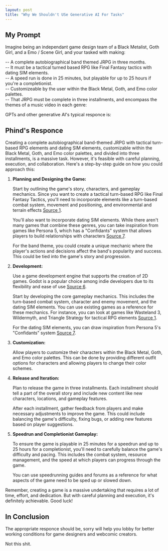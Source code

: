 ```yaml
---
layout: post
title: "Why We Shouldn't USe Generative AI For Tasks"
---
```

## My Prompt
Imagine being an independant game design team of a Black Metalist, Goth Girl, and a Emo / Scene Girl, and your tasked with making:

-- A complete autobiographical band themed JRPG in three months.<br />
-- It must be a tactical turned based RPG like Final Fantasy tactics with dating SIM elements.<br />
-- A speed run is done in 25 minutes, but playable for up to 25 hours if you're a completionist.<br />
-- Customizeable by the user within the Black Metal, Goth, and Emo color palettes.<br />
-- That JRPG must be complete in three installments, and encompass the themes of a music video in each genre:<br />

GPTs and other generative AI's typical responce is:

## Phind's Responce
Creating a complete autobiographical band-themed JRPG with tactical turn-based RPG elements and dating SIM elements, customizable within the Black Metal, Goth, and Emo color palettes, and divided into three installments, is a massive task. However, it's feasible with careful planning, execution, and collaboration. Here's a step-by-step guide on how you could approach this:

1. **Planning and Designing the Game:**

   Start by outlining the game's story, characters, and gameplay mechanics. Since you want to create a tactical turn-based RPG like Final Fantasy Tactics, you'll need to incorporate elements like a turn-based combat system, movement and positioning, and environmental and terrain effects [Source 1](https://turnbasedlovers.com/originals/best-20-tactical-strategy-turn-based-rpgs-of-the-last-two-years-up-to-2023/).

   You'll also want to incorporate dating SIM elements. While there aren't many games that combine these genres, you can take inspiration from games like Persona 5, which has a "Confidants" system that allows players to build relationships with characters [Source 7](https://www.thegamer.com/jrpg-turn-based-best-all-time-ranked/).

   For the band theme, you could create a unique mechanic where the player's actions and decisions affect the band's popularity and success. This could be tied into the game's story and progression.

2. **Development:**

   Use a game development engine that supports the creation of 2D games. Godot is a popular choice among indie developers due to its flexibility and ease of use [Source 6](https://www.reddit.com/r/godot/comments/blygzd/is_there_a_good_tutorial_for_making_turn_based/).

   Start by developing the core gameplay mechanics. This includes the turn-based combat system, character and enemy movement, and the dating SIM elements. You can use existing games as a reference for these mechanics. For instance, you can look at games like Wasteland 3, Wildermyth, and Triangle Strategy for tactical RPG elements [Source 1](https://turnbasedlovers.com/originals/best-20-tactical-strategy-turn-based-rpgs-of-the-last-two-years-up-to-2023/).

   For the dating SIM elements, you can draw inspiration from Persona 5's "Confidants" system [Source 7](https://www.thegamer.com/jrpg-turn-based-best-all-time-ranked/).

3. **Customization:**

   Allow players to customize their characters within the Black Metal, Goth, and Emo color palettes. This can be done by providing different outfit options for characters and allowing players to change their color schemes.

4. **Release and Iteration:**

   Plan to release the game in three installments. Each installment should tell a part of the overall story and include new content like new characters, locations, and gameplay features.

   After each installment, gather feedback from players and make necessary adjustments to improve the game. This could include balancing the game's difficulty, fixing bugs, or adding new features based on player suggestions.

5. **Speedrun and Completionist Gameplay:**

   To ensure the game is playable in 25 minutes for a speedrun and up to 25 hours for a completionist, you'll need to carefully balance the game's difficulty and pacing. This includes the combat system, resource management, and the speed at which players can progress through the game.

   You can use speedrunning guides and forums as a reference for what aspects of the game need to be sped up or slowed down.

Remember, creating a game is a massive undertaking that requires a lot of time, effort, and dedication. But with careful planning and execution, it's definitely achievable. Good luck!


## In Conclusion
The appropriate responce should be, sorry will help you lobby for better working conditions for game designers and webcomic creators.

Not this shit.
